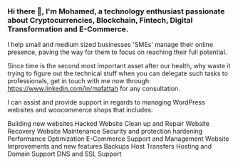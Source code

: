 
### Hi there 👋, I'm Mohamed, a technology enthusiast passionate about Cryptocurrencies, Blockchain, Fintech, Digital Transformation and E-Commerce.

I help small and medium sized businesses 'SMEs' manage their online presence, paving the way for them to focus on reaching their full potential.

Since time is the second most important asset after our health, why waste it trying to figure out the technical stuff when you can delegate such tasks to professionals, get in touch with me now through: https://www.linkedin.com/in/mafattah for any consultation.

I can assist and provide support in regards to managing WordPress websites and woocommerce shops that includes:

Building new websites
Hacked Website Clean up and Repair
Website Recovery
Website Maintenance
Security and protection hardening
Performance Optimization
E-Commerce Support and Management
Website Improvements and new features
Backups
Host Transfers
Hosting and Domain Support
DNS and SSL Support

<!--
**mohamedahmedabdelfattah/mohamedahmedabdelfattah** is a ✨ _special_ ✨ repository because its `README.md` (this file) appears on your GitHub profile.

Here are some ideas to get you started:

- 🔭 I’m currently working on ...
- 🌱 I’m currently learning ...
- 👯 I’m looking to collaborate on ...
- 🤔 I’m looking for help with ...
- 💬 Ask me about ...
- 📫 How to reach me: ...
- 😄 Pronouns: ...
- ⚡ Fun fact: ...
-->
